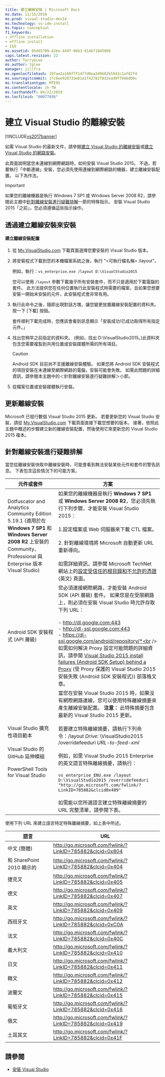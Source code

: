 ```yaml
---
title: 建立離線安裝 | Microsoft Docs
ms.date: 11/15/2016
ms.prod: visual-studio-dev14
ms.technology: vs-ide-install
ms.topic: conceptual
f1_keywords:
- offline installation
- offline install
- ISO
ms.assetid: 85d65709-42be-449f-9663-914bf1045089
caps.latest.revision: 22
author: TerryGLee
ms.author: tglee
manager: jillfra
ms.openlocfilehash: 197ae2a168f7f14f7d0ea3d9b82b5943c1af82f4
ms.sourcegitcommit: 1fc6ee928733e61a1f42782f832ead9f7946d00c
ms.translationtype: MTE95
ms.contentlocale: zh-TW
ms.lasthandoff: 04/22/2019
ms.locfileid: "60077936"
---
```

# <a name="create-an-offline-installation-of-visual-studio"></a>建立 Visual Studio 的離線安裝
[!INCLUDE[vs2017banner](../includes/vs2017banner.md)]

如需 Visual Studio 的最新文件，請參閱[建立 Visual Studio 的離線安裝](/visualstudio/install/create-an-offline-installation-of-visual-studio)或[建立 Visual Studio 的網路安裝](/visualstudio/install/create-a-network-installation-of-visual-studio)。

此頁面說明當您未連線到網際網路時，如何安裝 Visual Studio 2015。 不過，若要執行「中斷連線」安裝，您必須先使用連線到網際網路的機器，建立離線安裝配置。 以下為作法。

> [!IMPORTANT]
> 如果您的離線機器是執行 Windows 7 SP1 或 Windows Server 2008 R2，請參閱此主題中[針對離線安裝進行疑難排解](#BKMK_tshoot)一節的特殊指示。  安裝 Visual Studio 2015「之前」，您必須遵循這些指示操作。

## <a name="BKMK_Offline"></a> 透過建立離線安裝來安裝

#### <a name="to-create-an-offline-installation-layout"></a>建立離線安裝配置

1. 從 [My.VisualStudio.com](https://my.visualstudio.com/downloads?q=visual%20studio%20Enterprise%202015) 下載頁面選擇您要安裝的 Visual Studio 版本。

2. 將安裝程式下載到您的本機檔案系統之後，執行 "\<可執行檔名稱> /layout"。

     例如，執行：`vs_enterprise.exe /layout D:\VisualStudio2015`

     您可以使用 `/layout` 參數下載幾乎所有安裝套件，而不只是適用於下載電腦的套件。 此方法提供您在任何位置執行此安裝程式時需要的檔案，且如果您想要安裝一開始未安裝的元件，此安裝程式會非常有用。

3. 執行此命令之後，隨即出現對話方塊，讓您變更放置離線安裝配置的資料夾。   按一下 [下載] 按鈕。

     套件順利下載完成時，您應該會看到訊息顯示「安裝成功!已成功取得所有指定元件。」

4. 找出您稍早之前指定的資料夾。 (例如，找出 D:\VisualStudio2015。)此資料夾包含您需要複製到共用位置或安裝媒體所需的所有項目。

    > [!CAUTION]
    > Android SDK 目前尚不支援離線安裝體驗。 如果您將 Android SDK 安裝程式的項目安裝在未連線至網際網路的電腦，安裝可能會失敗。 如需此問題的詳細資訊，請參閱本主題中的＜針對離線安裝進行疑難排解＞小節。

5. 從檔案位置或安裝媒體執行安裝。

## <a name="updating-an-offline-installation"></a>更新離線安裝
 Microsoft 已發行數個 Visual Studio 2015 更新。 若要更新您的 Visual Studio 安裝，請從 [My.VisualStudio.com](https://my.visualstudio.com/downloads?q=visual%20studio%20Enterprise%202015) 下載頁面直接下載您想要的版本。 接著，依照此主題中概述的步驟建立新的離線安裝配置，然後使用它來更新您的 Visual Studio 2015 複本。

## <a name="BKMK_tshoot"></a> 針對離線安裝進行疑難排解
 當您從離線安裝快取中離線安裝時，可能會看到無法安裝某些元件和套件的警告訊息。 下表包含這些情況下的可能方案。

| 元件或套件 | 方案 |
|-|-|
| Dotfuscator and Analytics Community Edition 5.19.1 (適用於在 **Windows 7 SP1** 和 **Windows Server 2008 R2** 上安裝的 Community、Professional 與 Enterprise 版本 Visual Studio) | 如果您的離線機器是執行 **Windows 7 SP1** 或 **Windows Server 2008 R2**，您必須先執行下列步驟，才能安裝 Visual Studio 2015：<br /><br /> 1.設定檔案或 Web 伺服器來下載 CTL 檔案。<br /><br /> 2.  針對離線環境將 Microsoft 自動更新 URL 重新導向。<br /><br /> 如需詳細資訊，請參閱 Microsoft TechNet 網站上的[設定受信任的根目錄和不允許的憑證](https://technet.microsoft.com/library/dn265983.aspx) \(英文\) 頁面。 |
| Android SDK 安裝程式 (API 層級) | 您必須連接網際網路，才能安裝 Android SDK (API 層級) 套件。 如果您是在受限網路上，則必須在安裝 Visual Studio 時允許存取下列 URL：<br /><br /> -   http://dl.google.com:443<br />-   http://dl-ssl.google.com:443<br />-   https://dl-ssl.google.com/android/repository/*<br /> <br />如需如何解決 Proxy 設定可能問題的詳細資訊，請參閱 [Visual Studio 2015 install failures (Android SDK Setup) behind a Proxy](https://blogs.msdn.microsoft.com/peterhauge/2016/09/22/visual-studio-2015-install-failures-android-sdk-setup-behind-a-proxy/) (受 Proxy 保護的 Visual Studio 2015 安裝失敗 (Android SDK 安裝程式)) 部落格文章。 |
| Visual Studio 擴充性項目範本<br /><br /> Visual Studio 的 GitHub 延伸模組<br /><br /> PowerShell Tools for Visual Studio | 當您在安裝 Visual Studio 2015 時，如果沒有網際網路連線，您可以使用特殊離線摘要來產生離線安裝配置。 **注意：** 此特殊摘要包含最新的 Visual Studio 2015 更新。 <br /><br /> 若要建立特殊離線摘要，請執行下列命令：/layout *Drive:* \VisualStudio2015 /overridefeeduri *URL-to-feed-xml*<br /><br /> 例如，如需 Visual Studio 2015 Enterprise 的英文語言特殊離線摘要，請執行：<br /><br /> `vs_enterprise_ENU.exe /layout D:\VisualStudio2015 /overridefeeduri "http://go.microsoft.com/fwlink/?LinkID=785882&clcid0x409"`<br /><br /> 如需能以您所選語言建立特殊離線摘要的 URL 完整清單，請參閱下表。 |

 使用下列 URL 來建立語言特定特殊離線摘要，如上表中所述。

|       語言        |                            URL                            |
|-----------------------|-----------------------------------------------------------|
| 中文 (簡體)  | http://go.microsoft.com/fwlink/?LinkID=785882&clcid=0x804 |
| 和 SharePoint 2010 顯示的 | http://go.microsoft.com/fwlink/?LinkID=785882&clcid=0x404 |
|         捷克文         | http://go.microsoft.com/fwlink/?LinkID=785882&clcid=0x405 |
|        德文         | http://go.microsoft.com/fwlink/?LinkID=785882&clcid=0x407 |
|        英文        | http://go.microsoft.com/fwlink/?LinkID=785882&clcid=0x409 |
|        西班牙文        | http://go.microsoft.com/fwlink/?LinkID=785882&clcid=0xC0A |
|        法文         | http://go.microsoft.com/fwlink/?LinkID=785882&clcid=0x40C |
|        義大利文        | http://go.microsoft.com/fwlink/?LinkID=785882&clcid=0x410 |
|       日文        | http://go.microsoft.com/fwlink/?LinkID=785882&clcid=0x411 |
|        韓文         | http://go.microsoft.com/fwlink/?LinkID=785882&clcid=0x412 |
|        波蘭文         | http://go.microsoft.com/fwlink/?LinkID=785882&clcid=0x415 |
|      葡萄牙文       | http://go.microsoft.com/fwlink/?LinkID=785882&clcid=0x416 |
|        俄文        | http://go.microsoft.com/fwlink/?LinkID=785882&clcid=0x419 |
|        土耳其文        | http://go.microsoft.com/fwlink/?LinkID=785882&clcid=0x41F |

## <a name="see-also"></a>請參閱

- [安裝 Visual Studio](install-visual-studio-2015.md)